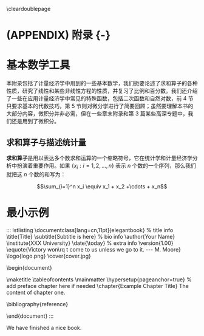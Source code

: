 \cleardoublepage 

# (APPENDIX) 附录 {-}

# 基本数学工具

本附录包括了计量经济学中用到的一些基本数学，我们扼要论述了求和算子的各种性质，研究了线性和某些非线性方程的性质，并复习了比例和百分数。我们还介绍了一些在应用计量经济学中常见的特殊函数，包括二次函数和自然对数，前 4 节只要求基本的代数技巧，第 5 节则对微分学进行了简要回顾；虽然要理解本书的大部分内容，微积分并非必需，但在一些章末附录和第 3 篇某些高深专题中，我们还是用到了微积分。

## 求和算子与描述统计量

**求和算子**是用以表达多个数求和运算的一个缩略符号，它在统计学和计量经济学分析中扮演着重要作用。如果 $\{x_i: i=1, 2, \ldots, n\}$ 表示 $n$ 个数的一个序列，那么我们就把这 $n$ 个数的和写为：

$$\sum_{i=1}^n x_i \equiv x_1 + x_2 +\cdots + x_n$$


# 最小示例

::: lstlisting
\documentclass[lang=cn,11pt]{elegantbook}
% title info
\title{Title}
\subtitle{Subtitle is here}
% bio info
\author{Your Name}
\institute{XXX University}
\date{\today}
% extra info
\version{1.00}
\equote{Victory won\rq t come to us unless we go to it. --- M. Moore}
\logo{logo.png}
\cover{cover.jpg}

\begin{document}

\maketitle
\tableofcontents
\mainmatter
\hypersetup{pageanchor=true}
% add preface chapter here if needed
\chapter{Example Chapter Title}
The content of chapter one.

\bibliography{reference}

\end{document}
:::

We have finished a nice book.

